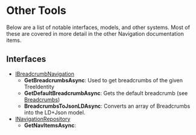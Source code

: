 # Other Tools

Below are a list of notable interfaces, models, and other systems.  Most of these are covered in more detail in the other Navigation documentation items.

## Interfaces

- [IBreadcrumbNavigation](../../src/Navigation/Navigation.Models/Repositories/IBreadcrumbRepository.cs)
  - **GetBreadcrumbsAsync**: Used to get breadcrumbs of the given TreeIdentity
  - **GetDefaultBreadcrumbAsync**: Gets the default breadcrumb (see [Breadcrumbs](navigation-breadcrumbs.md))
  - **BreadcrumbsToJsonLDAsync**: Converts an array of Breadcrumbs into the LD+Json model.
- [INavigationRepository](../../src/Navigation/Navigation.Models/Repositories/INavigationRepository.cs)
  - **GetNavItemsAsync**: 
